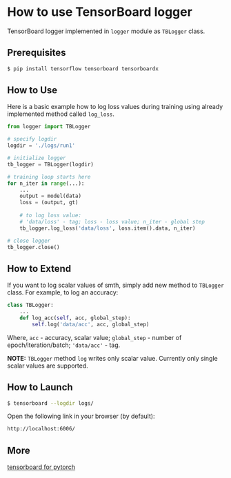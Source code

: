 # How to use TensorBoard logger

TensorBoard logger implemented in `logger` module as `TBLogger` class.

## Prerequisites

```bash
$ pip install tensorflow tensorboard tensorboardx
```

## How to Use

Here is a basic example how to log loss values during training using already implemented method called `log_loss`.

```python
from logger import TBLogger

# specify logdir
logdir = './logs/run1'

# initialize logger
tb_logger = TBLogger(logdir)

# training loop starts here
for n_iter in range(...):
    ...
    output = model(data)
    loss = (output, gt)
    
    # to log loss value:
    # 'data/loss' - tag; loss - loss value; n_iter - global step
    tb_logger.log_loss('data/loss', loss.item().data, n_iter)

# close logger
tb_logger.close()
```

## How to Extend

If you want to log scalar values of smth, simply add new method to `TBLogger` class. For example, to log an accuracy:

```python
class TBLogger:
    ...
    def log_acc(self, acc, global_step):
        self.log('data/acc', acc, global_step)
```

Where, `acc` - accuracy, scalar value; `global_step` - number of epoch/iteration/batch; `'data/acc'` - tag.

**NOTE:** `TBLogger` method `log` writes only scalar value. Currently only single scalar values are supported.  

## How to Launch

```bash
$ tensorboard --logdir logs/
```

Open the following link in your browser (by default):

```bash
http://localhost:6006/
```

## More

[tensorboard for pytorch](https://github.com/lanpa/tensorboardX)
